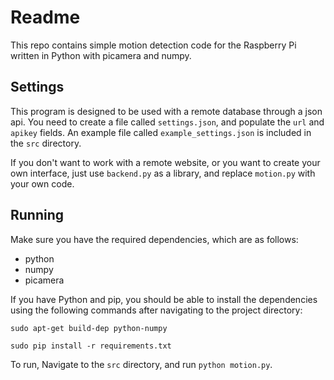 # Readme

This repo contains simple motion detection code for the Raspberry Pi written in Python with picamera and numpy.

## Settings

This program is designed to be used with a remote database through a json api.
You need to create a file called `settings.json`, and populate the `url` and `apikey` fields.
An example file called `example_settings.json` is included in the  `src` directory.

If you don't want to work with a remote website, or you want to create your own interface,
just use `backend.py` as a library, and replace `motion.py` with your own code.

## Running

Make sure you have the required dependencies, which  are as follows:

* python
* numpy
* picamera

If you have Python and pip, you should be able to install the dependencies using the following commands after navigating to the project directory:

    sudo apt-get build-dep python-numpy

    sudo pip install -r requirements.txt

To run, Navigate to the `src` directory, and run `python motion.py`.

